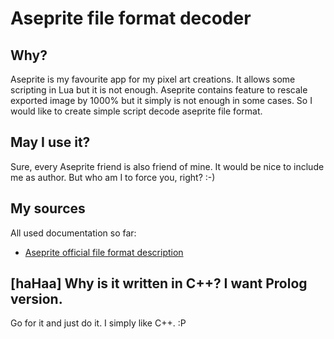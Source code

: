 # Aseprite file format decoder

## Why?

Aseprite is my favourite app for my pixel art creations. It allows some scripting in Lua but it is not enough. Aseprite contains feature to rescale exported image by 1000% but it simply is not enough in some cases. So I would like to create simple script decode aseprite file format.

## May I use it?

Sure, every Aseprite friend is also friend of mine. It would be nice to include me as author. But who am I to force you, right? :-)

## My sources

All used documentation so far: 
- [Aseprite official file format description](https://github.com/aseprite/aseprite/blob/master/docs/ase-file-specs.md)

## [haHaa] Why is it written in C++? I want Prolog version.

Go for it and just do it. I simply like C++. :P